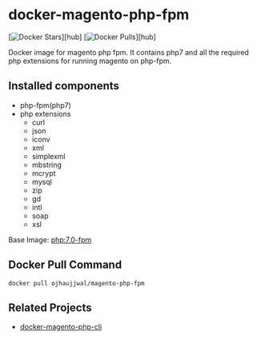 docker-magento-php-fpm
=============================
[![Docker Stars](https://img.shields.io/docker/stars/ojhaujjwal/docker-magento-php-fpm.svg)][hub]
[![Docker Pulls](https://img.shields.io/docker/pulls/ojhaujjwal/docker-magento-php-fpm.svg)][hub]

Docker image for magento php fpm. It contains php7 and all the required php extensions for running magento on php-fpm.

## Installed components
* php-fpm(php7)
* php extensions
  * curl
  * json
  * iconv
  * xml
  * simplexml
  * mbstring
  * mcrypt
  * mysql
  * zip
  * gd
  * intl
  * soap
  * xsl

Base Image: [php:7.0-fpm](https://hub.docker.com/_/php/)

## Docker Pull Command
```
docker pull ojhaujjwal/magento-php-fpm
```

## Related Projects
* [docker-magento-php-cli](https://github.com/ojhaujjwal/docker-magento-php-cli)
